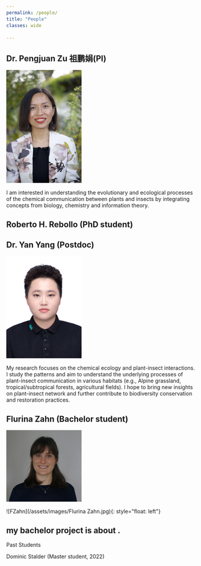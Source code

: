 ```yaml
---
permalink: /people/
title: "People"
classes: wide

---
```


## Dr. Pengjuan Zu 祖鹏娟(PI)
<img src="../assets/images/PZu_2022_3.jpg" width="200" alt="Pengjuan Zu">

I am interested in understanding the evolutionary and ecological processes of the chemical communication between plants and insects by integrating concepts from biology, chemistry and information theory.

## Roberto H. Rebollo (PhD student)

## Dr. Yan Yang (Postdoc)
<img src="../assets/images/Yan Yang.jpg" width="200" alt="Yan Yang">


My research focuses on the chemical ecology and plant-insect interactions. I study the patterns and aim to understand the underlying processes of plant-insect communication in various habitats (e.g., Alpine grassland, tropical/subtropical forests, agricultural fields). I hope to bring new insights on plant-insect network and further contribute to biodiversity conservation and restoration practices.

## Flurina Zahn (Bachelor student)
<img src="../assets/images/Flurina Zahn.jpg" width="200" alt="Flurina Zahn">

![FZahn](/assets/images/Flurina Zahn.jpg){: style="float: left"}

my bachelor project is about .
-----
Past Students

Dominic Stalder (Master student, 2022)


